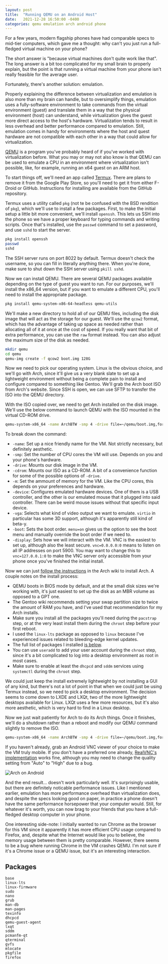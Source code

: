 ```yaml
---
layout: post
title:  "Running QEMU on an Android Host"
date:   2021-12-28 16:50:00 -0400
categories: qemu emulation arch android phone
---
```


For a few years, modern flagship phones have had comparable specs to mid-tier computers, which gave me a thought: why can't you just run a full-fledged virtual machine on your phone?

The short answer is "because virtual machines don't quite work like that". The long answer is a bit too complicated for my small brain to properly explain, but the point is that running a virtual machine from your phone isn't really feasible for the average user.

Fortunately, there's another solution: emulation.

Properly explaining the difference between virtualization and emulation is also more than my brain can handle, but to oversimplify things, emulation uses a fully-software environment to take commands from the virtual environment (guest) and translate them in a way that the physical environment (host) can understand, while virtualization gives the guest more direct access to the host's hardware. Virtualization tends to result in less overhead and better performance compared to emulation. Still, emulation comes in handy for environments where the host and quest hardware are not compatible with each other in a way that could allow for virtualization.

[QEMU](https://www.qemu.org) is a program you've probably heard of if you've worked with virtualization before. What you may or may not also know is that QEMU can be used to emulate a CPU in an environment where virtualization isn't possible, like, for example, running an x64 guest on an ARM host.

To start things off, we'll need an app called [Termux](https://github.com/termux/termux-app). There are plans to remove it from the Google Play Store, so you'll need to get it from either F-Droid or GitHub. Instructions for installing are available from the GitHub repository.

Termux uses a utility called `pkg` (not te be confused with the BSD rendition of `pkg`), which we'll use to install a few packages. First, to make the initial setup a little bit more convenient, we'll install `openssh`. This lets us SSH into the phone so we have a proper keyboard for typing commands and writing scripts. Once that's installed, use the `passwd` command to set a password, and use `sshd` to start the server.

```bash
pkg install openssh
passwd
sshd
```

The SSH server runs on port 8022 by default. Termux doesn't check the username, so you can fill in literally anything there. When you're done, make sure to shut down the SSH server using `pkill sshd`.

Now we can install QEMU. There are several QEMU packages available depending on the type of guest you want to run. For our purposes, we'll install the x86_64 version, but if you want to emulate a different CPU, you'll need to install the appropriate package.

```bash
pkg install qemu-system-x86-64-headless qemu-utils
```

We'll make a new directory to hold all of our QEMU files, including the disk image that will act as the storage for our guest. We'll use the `qcow2` format, which has the advantage of taking up space as needed rather than allocating all of it at once at the cost of speed. If you really want that bit of extra performance, you can use the `raw` format instead. You can also adjust the maximum size of the disk as needed.

```bash
mkdir qemu
cd qemu
qemu-img create -f qcow2 boot.img 128G
```

Now we need to pick our operating system. Linux is the obvious choice, and we'll go with Arch, since it'll give us a very blank slate to set up a lightweight environment without being a complete pain to install and configure compared to something like Gentoo. We'll grab the Arch boot ISO from Arch's website. Since SSH is open, we can use SFTP to transfer the ISO into the QEMU directory.

With the ISO copied over, we need to get Arch installed on the disk image. We'll use the below command to launch QEMU with the ISO mounted in the virtual CD-ROM drive.

```bash
qemu-system-x86_64 -name ArchBTW -smp 4 -drive file=~/qemu/boot.img,format=qcow2 -cdrom ~/qemu/arch.iso -m 8G -device nec-usb-xhci,id=usb,bus=pci.0,addr=0x4 -device usb-tablet -vga virtio -boot menu=on -display vnc=0.0.0.0:0
```

To break down the command:

- `-name`: Set up a nice friendly name for the VM. Not strictly necessary, but definitely aesthetic.
- `-smp`: Set the number of CPU cores the VM will use. Depends on you and your phone's hardware.
- `-drive`: Mounts our disk image in the VM.
- `-cdrom`: Mounts our ISO as a CD-ROM. A bit of a convenience function for some of the possible options of `-drive`.
- `-m`: Set the ammount of memory for the VM. Like the CPU cores, this depends on your preferences and hardware.
- `-device`: Configures emulated hardware devices. One of them is a USB controller, and the other is our emulated mouse that it plugged into said controller. There can be weird mouse issues without that specific input device.
- `-vga`: Selects what kind of video output we want to emulate. `virtio` in particular has some 3D support, although it's apparently still kind of beta-y.
- `-boot`: Sets the boot order. `menu=on` gives us the option to see the boot menu and manually override the boot order if we need to.
- `-display`: Sets how we will interact with the VM. VNC is the easiest to set up, although also the least secure. `vnc=0.0.0.0:0` means to listen on all IP addresses on port 5900. You may want to change this to `vnc=127.0.0.1:0` to make the VNC server only accessible from your phone once you've finished the initial install.

Now we can just [follow the instructions](https://wiki.archlinux.org/title/Installation_guide) in the Arch wiki to install Arch. A couple notes on the install process:

- QEMU boots in BIOS mode by default, and at the small disk sizes we're working with, it's just easiest to set up the disk as an MBR volume as opposed to a GPT one.
- The Gentoo wiki recommends setting your swap partition size to twice the amount of RAM you have, and I've used that recommendation for my Arch installs.
- Make sure you install all the packages you'll need during the `pacstrap` step, or at the very least install them during the `chroot` step before your first reboot.
- I used the `linux-lts` package as opposed to `linux` because I've experienced issues related to bleeding-edge kernel updates.
- The full list of packages I installed [is below](#packages).
- You can use `useradd` to add your user account during the `chroot` step, since it's a bit complicated to log into a desktop environment as root in most cases.
- Make sure to enable at least the `dhcpcd` and `sddm` services using `systemctl` during the `chroot` step.

We could just keep the install extremely lightweight by not installing a GUI of any kind, but there's not a lot of point in that when we could just be using Termux instead, so we need to pick a desktop environment. The decision seems to come down to LXDE and LXQt, two of the more lightweight desktops available for Linux. LXQt uses a few more resources, but it's also more aesthetic, which is very hard to find in a Linux desktop.

Now we just wait patiently for Arch to do its Arch things. Once it finishes, we'll do a shutdown rather than a reboot and modify our QEMU command slightly to remove the ISO.

```bash
qemu-system-x86_64 -name ArchBTW -smp 4 -drive file=~/qemu/boot.img,format=qcow2 -m 8G -usb -device nec-usb-xhci,id=usb,bus=pci.0,addr=0x4 -device usb-tablet -vga virtio -boot menu=on,strict=on -display vnc=0.0.0.0:0
```

If you haven't already, grab an Android VNC viewer of your choice to make the VM truly mobile. If you don't have a preferred one already, [RealVNC's implementation](https://play.google.com/store/apps/details?id=com.realvnc.viewer.android&hl=en_US) works fine, although you may need to change the quality setting from "Auto" to "High" due to a bug.

![Arch on Android](/assets/images/arch-sc.jpg)

And the end result... doesn't work particularly well. It's surprisingly usable, but there are definitely noticable performance issues. Like I mentioned earlier, emulation has more performance overhead than virtualization does, and despite the specs looking good on paper, in practice a phone doesn't have the same performance horsepower that your computer would. Still, for whatever it's worth, you can now brag to your friends that you have a full-fledged desktop computer in your phone.

One interesting side-note: I initially wanted to run Chrome as the browser for this VM since it apparently it has more efficient CPU usage compared to Firefox, and, despite what the Internet would like you to believe, the memory usage between them is pretty comparable. However, there seems to be a bug where running Chrome in the VM crashes QEMU. I'm not sure if it's a Chrome issue or a QEMU issue, but it's an interesting interaction.

## Packages
```
base
linux-lts
linux-firmware
sudo
nano
grub
man-db
man-pages
texinfo
dhcpcd
qemu-guest-agent
lxqt
sddm
pcmanfm-qt
qterminal
gvfs
mlocate
pkgfile
firefox
```